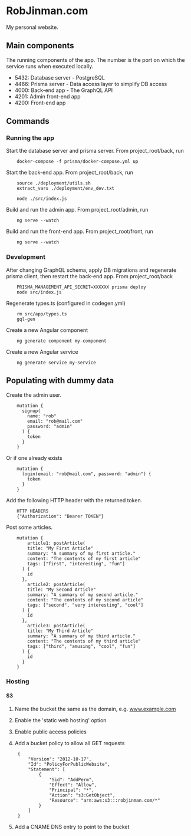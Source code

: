 RobJinman.com
=============

My personal website.


Main components
---------------

The running components of the app. The number is the port on which the service
runs when executed locally.

* 5432: Database server - PostgreSQL
* 4466: Prisma server - Data access layer to simplify DB access
* 4000: Back-end app - The GraphQL API
* 4201: Admin front-end app
* 4200: Front-end app


Commands
--------

### Running the app

Start the database server and prisma server. From project_root/back, run

        docker-compose -f prisma/docker-compose.yml up

Start the back-end app. From project_root/back, run

        source ./deployment/utils.sh
        extract_vars ./deployment/env_dev.txt

        node ./src/index.js

Build and run the admin app. From project_root/admin, run

        ng serve --watch

Build and run the front-end app. From project_root/front, run

        ng serve --watch


### Development

After changing GraphQL schema, apply DB migrations and regenerate prisma
client, then restart the back-end app. From project_root/back

        PRISMA_MANAGEMENT_API_SECRET=XXXXXX prisma deploy
        node src/index.js

Regenerate types.ts (configured in codegen.yml)

        rm src/app/types.ts
        gql-gen

Create a new Angular component

        ng generate component my-component

Create a new Angular service

        ng generate service my-service



Populating with dummy data
--------------------------

Create the admin user.

        mutation {
          signup(
            name: "rob"
            email: "rob@mail.com"
            password: "admin"
          ) {
            token
          }
        }

Or if one already exists

        mutation {
          login(email: "rob@mail.com", password: "admin") {
            token
          }
        }

Add the following HTTP header with the returned token.

        HTTP HEADERS
        {"Authorization": "Bearer TOKEN"}

Post some articles.

        mutation {
	        article1: postArticle(
            title: "My First Article"
            summary: "A summary of my first article."
            content: "The contents of my first article"
            tags: ["first", "interesting", "fun"]
          ) {
            id
          },
	        article2: postArticle(
            title: "My Second Article"
            summary: "A summary of my second article."
            content: "The contents of my second article"
            tags: ["second", "very interesting", "cool"]
          ) {
            id
          },
	        article3: postArticle(
            title: "My Third Article"
            summary: "A summary of my third article."
            content: "The contents of my third article"
            tags: ["third", "amusing", "cool", "fun"]
          ) {
            id
          }
        }

### Hosting

#### S3

1. Name the bucket the same as the domain, e.g. www.example.com
2. Enable the 'static web hosting' option
3. Enable public access policies
4. Add a bucket policy to allow all GET requests

        {
            "Version": "2012-10-17",
            "Id": "PolicyForPublicWebsite",
            "Statement": [
                {
                    "Sid": "AddPerm",
                    "Effect": "Allow",
                    "Principal": "*",
                    "Action": "s3:GetObject",
                    "Resource": "arn:aws:s3:::robjinman.com/*"
                }
            ]
        }

5. Add a CNAME DNS entry to point to the bucket
